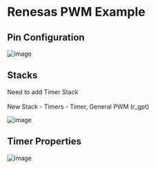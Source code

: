 # Renesas PWM Example

## Pin Configuration

![image](https://github.com/JeHeeYu/Renesas-Example/assets/87363461/7bdcd6f6-f3bf-4d41-817f-a2073d35666b)

## Stacks

Need to add Timer Stack
<br>
<br>
New Stack - Timers - Timer, General PWM (r_gpt)

![image](https://github.com/JeHeeYu/Renesas-Example/assets/87363461/154e9e0d-ee16-4405-aa61-add3734f85a1)


## Timer Properties

![image](https://github.com/JeHeeYu/Renesas-Example/assets/87363461/9c685149-de90-46cd-a3ac-fff90cea9acb)
